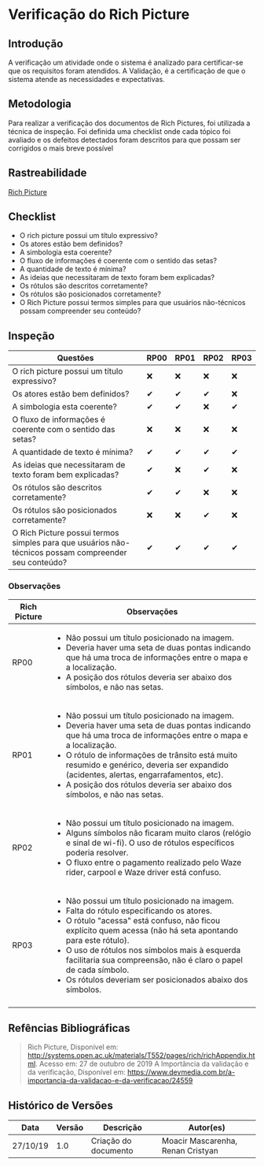 # Verificação do Rich Picture

## Introdução
A verificação  um atividade onde o sistema é analizado para certificar-se que os requisitos foram atendidos. A Validação, é a certificação de que o sistema atende as necessidades e expectativas.

## Metodologia
Para realizar a verificação dos documentos de Rich Pictures, foi utilizada a técnica de inspeção. Foi definida uma checklist onde cada tópico foi avaliado e os defeitos detectados foram descritos para que possam ser corrigidos o mais breve possível

## Rastreabilidade

[Rich Picture](https://requisitos-de-software.github.io/2019.2-Waze/richPicture/)

## Checklist
- O rich picture possui um título expressivo?
- Os atores estão bem definidos?
- A simbologia esta coerente?
- O fluxo de informações é coerente com o sentido das setas?
- A quantidade de texto é mínima?
- As ideias que necessitaram de texto foram bem explicadas?
- Os rótulos são descritos corretamente?
- Os rótulos são posicionados corretamente?
- O Rich Picture possui termos simples para que usuários não-técnicos possam compreender seu conteúdo?

## Inspeção

|Questões|RP00|RP01|RP02|RP03|
|-------|----|----|----|----|
|O rich picture possui um título expressivo?|❌|❌|❌|❌|
|Os atores estão bem definidos?|✔|✔|✔|❌|
|A simbologia esta coerente?|✔|✔|❌|✔|
|O fluxo de informações é coerente com o sentido das setas?|❌|❌|❌|❌|
|A quantidade de texto é mínima?|✔|✔|✔|✔|
|As ideias que necessitaram de texto foram bem explicadas?|✔|❌|✔|❌|
|Os rótulos são descritos corretamente?|✔|✔|❌|❌|
|Os rótulos são posicionados corretamente?|❌|❌|✔|❌|
|O Rich Picture possui termos simples para que usuários não-técnicos possam compreender seu conteúdo?|✔|✔|✔|✔|

### Observações

|Rich Picture|Observações|
|------------|-----------|
|RP00|<ul><li>Não possui um título posicionado na imagem.</li><li>Deveria haver uma seta de duas pontas indicando que há uma troca de informações entre o mapa e a localização.</li><li> A posição dos rótulos deveria ser abaixo dos símbolos, e não nas setas.</ul>|
|RP01|<ul><li>Não possui um título posicionado na imagem. </li><li>Deveria haver uma seta de duas pontas indicando que há uma troca de informações entre o mapa e a localização. </li><li> O rótulo de informações de trânsito está muito resumido e genérico, deveria ser expandido (acidentes, alertas, engarrafamentos, etc).</li><li>A posição dos rótulos deveria ser abaixo dos símbolos, e não nas setas.</li></ul>|
|RP02|<ul><li>Não possui um título posicionado na imagem.</li><li> Alguns símbolos não ficaram muito claros (relógio e sinal de wi-fi). O uso de rótulos específicos poderia resolver.</li><li>O fluxo entre o pagamento realizado pelo Waze rider, carpool e Waze driver está confuso.</li></ul>|
|RP03|<ul><li>Não possui um título posicionado na imagem.<li> Falta do rótulo especificando os atores. </li><li> O rótulo "acessa" está confuso, não ficou explícito quem acessa (não há seta apontando para este rótulo). </li><li> O uso de rótulos nos símbolos mais à esquerda facilitaria sua compreensão, não é claro o papel de cada símbolo. </li><li> Os rótulos deveriam ser posicionados abaixo dos símbolos.</li>
</ul>|

## Refências Bibliográficas
> Rich Picture, Disponível em: http://systems.open.ac.uk/materials/T552/pages/rich/richAppendix.html. Acesso em: 27 de outubro de 2019
>A Importância da validação e da verificação, Disponível em: https://www.devmedia.com.br/a-importancia-da-validacao-e-da-verificacao/24559

## Histórico de Versões
|Data|Versão|Descrição|Autor(es)|
|----|------|---------|---------|
|27/10/19|1.0|Criação do documento|Moacir Mascarenha, Renan Cristyan|